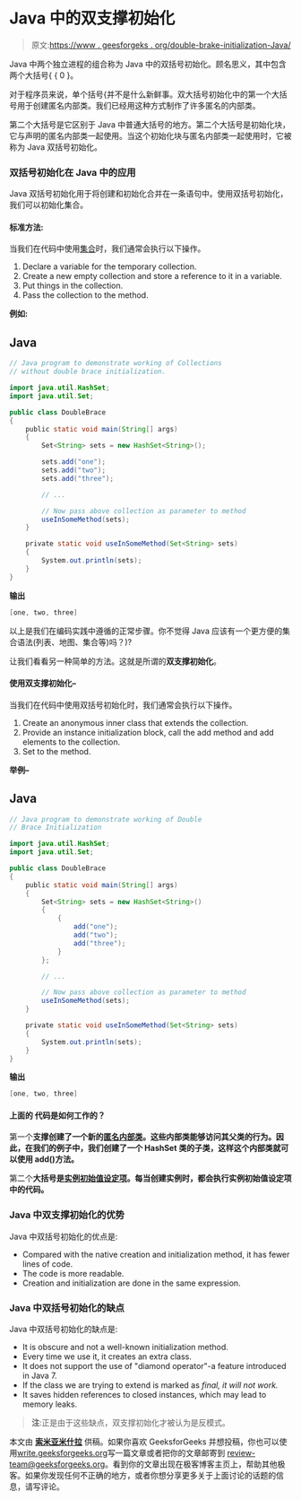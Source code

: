 # Java 中的双支撑初始化

> 原文:[https://www . geesforgeks . org/double-brake-initialization-Java/](https://www.geeksforgeeks.org/double-brace-initialization-java/)

Java 中两个独立进程的组合称为 Java 中的双括号初始化。顾名思义，其中包含两个大括号{ { 0 }。

对于程序员来说，单个括号{并不是什么新鲜事。双大括号初始化中的第一个大括号用于创建匿名内部类。我们已经用这种方式制作了许多匿名的内部类。

第二个大括号是它区别于 Java 中普通大括号的地方。第二个大括号是初始化块，它与声明的匿名内部类一起使用。当这个初始化块与匿名内部类一起使用时，它被称为 Java 双括号初始化。

### 双括号初始化在 Java 中的应用

Java 双括号初始化用于将创建和初始化合并在一条语句中。使用双括号初始化，我们可以初始化集合。

#### 标准方法:

当我们在代码中使用[集合](https://www.geeksforgeeks.org/collections-in-java-2/)时，我们通常会执行以下操作。

1.  Declare a variable for the temporary collection.
2.  Create a new empty collection and store a reference to it in a variable.
3.  Put things in the collection.
4.  Pass the collection to the method.

**例如:**

## Java

```java
// Java program to demonstrate working of Collections
// without double brace initialization.

import java.util.HashSet;
import java.util.Set;

public class DoubleBrace
{
    public static void main(String[] args)
    {
        Set<String> sets = new HashSet<String>();

        sets.add("one");
        sets.add("two");
        sets.add("three");

        // ...

        // Now pass above collection as parameter to method
        useInSomeMethod(sets);
    }

    private static void useInSomeMethod(Set<String> sets)
    {
        System.out.println(sets);
    }
}
```

**输出**

```java
[one, two, three]
```

以上是我们在编码实践中遵循的正常步骤。你不觉得 Java 应该有一个更方便的集合语法(列表、地图、集合等)吗？)?

让我们看看另一种简单的方法。这就是所谓的**双支撑初始化**。

#### 使用双支撑初始化–

当我们在代码中使用双括号初始化时，我们通常会执行以下操作。

1.  Create an anonymous inner class that extends the collection.
2.  Provide an instance initialization block, call the add method and add elements to the collection.
3.  Set to the method.

**举例–**

## Java

```java
// Java program to demonstrate working of Double
// Brace Initialization

import java.util.HashSet;
import java.util.Set;

public class DoubleBrace
{
    public static void main(String[] args)
    {
        Set<String> sets = new HashSet<String>()
        {
            {
                add("one");
                add("two");
                add("three");
            }
        };

        // ...

        // Now pass above collection as parameter to method
        useInSomeMethod(sets);
    }

    private static void useInSomeMethod(Set<String> sets)
    {
        System.out.println(sets);
    }
}
```

**输出**

```java
[one, two, three]
```

#### **上面的** **代码是如何工作的？**

第一个**支撑创建了一个新的[匿名内部类](https://www.geeksforgeeks.org/anonymous-inner-class-java/)。这些内部类能够访问其父类的行为。因此，在我们的例子中，我们创建了一个 HashSet 类的子类，这样这个内部类就可以使用 add()方法。**

第二个**大括号是[实例初始值设定项](https://www.geeksforgeeks.org/g-fact-26-the-initializer-block-in-java/)。每当创建实例时，都会执行实例初始值设定项中的代码。**

### Java 中双支撑初始化的优势

Java 中双括号初始化的优点是:

*   Compared with the native creation and initialization method, it has fewer lines of code.
*   The code is more readable.
*   Creation and initialization are done in the same expression.

### Java 中双括号初始化的缺点

Java 中双括号初始化的缺点是:

*   It is obscure and not a well-known initialization method.
*   Every time we use it, it creates an extra class.
*   It does not support the use of "diamond operator"-a feature introduced in Java 7.
*   If the class we are trying to extend is marked as *final, it will not work.*
*   It saves hidden references to closed instances, which may lead to memory leaks.

> **注**:正是由于这些缺点，双支撑初始化才被认为是反模式。

本文由 [**索米亚米什拉**](https://www.facebook.com/profile.php?id=100009911175839) 供稿。如果你喜欢 GeeksforGeeks 并想投稿，你也可以使用[write.geeksforgeeks.org](https://write.geeksforgeeks.org)写一篇文章或者把你的文章邮寄到 review-team@geeksforgeeks.org。看到你的文章出现在极客博客主页上，帮助其他极客。如果你发现任何不正确的地方，或者你想分享更多关于上面讨论的话题的信息，请写评论。